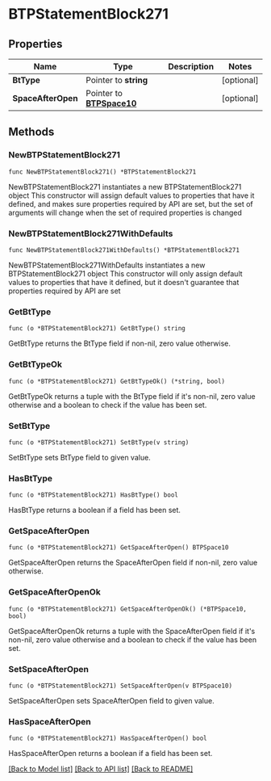 # BTPStatementBlock271

## Properties

Name | Type | Description | Notes
------------ | ------------- | ------------- | -------------
**BtType** | Pointer to **string** |  | [optional] 
**SpaceAfterOpen** | Pointer to [**BTPSpace10**](BTPSpace10.md) |  | [optional] 

## Methods

### NewBTPStatementBlock271

`func NewBTPStatementBlock271() *BTPStatementBlock271`

NewBTPStatementBlock271 instantiates a new BTPStatementBlock271 object
This constructor will assign default values to properties that have it defined,
and makes sure properties required by API are set, but the set of arguments
will change when the set of required properties is changed

### NewBTPStatementBlock271WithDefaults

`func NewBTPStatementBlock271WithDefaults() *BTPStatementBlock271`

NewBTPStatementBlock271WithDefaults instantiates a new BTPStatementBlock271 object
This constructor will only assign default values to properties that have it defined,
but it doesn't guarantee that properties required by API are set

### GetBtType

`func (o *BTPStatementBlock271) GetBtType() string`

GetBtType returns the BtType field if non-nil, zero value otherwise.

### GetBtTypeOk

`func (o *BTPStatementBlock271) GetBtTypeOk() (*string, bool)`

GetBtTypeOk returns a tuple with the BtType field if it's non-nil, zero value otherwise
and a boolean to check if the value has been set.

### SetBtType

`func (o *BTPStatementBlock271) SetBtType(v string)`

SetBtType sets BtType field to given value.

### HasBtType

`func (o *BTPStatementBlock271) HasBtType() bool`

HasBtType returns a boolean if a field has been set.

### GetSpaceAfterOpen

`func (o *BTPStatementBlock271) GetSpaceAfterOpen() BTPSpace10`

GetSpaceAfterOpen returns the SpaceAfterOpen field if non-nil, zero value otherwise.

### GetSpaceAfterOpenOk

`func (o *BTPStatementBlock271) GetSpaceAfterOpenOk() (*BTPSpace10, bool)`

GetSpaceAfterOpenOk returns a tuple with the SpaceAfterOpen field if it's non-nil, zero value otherwise
and a boolean to check if the value has been set.

### SetSpaceAfterOpen

`func (o *BTPStatementBlock271) SetSpaceAfterOpen(v BTPSpace10)`

SetSpaceAfterOpen sets SpaceAfterOpen field to given value.

### HasSpaceAfterOpen

`func (o *BTPStatementBlock271) HasSpaceAfterOpen() bool`

HasSpaceAfterOpen returns a boolean if a field has been set.


[[Back to Model list]](../README.md#documentation-for-models) [[Back to API list]](../README.md#documentation-for-api-endpoints) [[Back to README]](../README.md)



